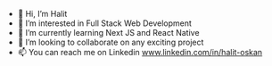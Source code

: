 - 👋 Hi, I’m Halit
- 👀 I’m interested in Full Stack Web Development 
- 🌱 I’m currently learning Next JS and React Native
- 💞️ I’m looking to collaborate on any exciting project
- 📫 You can reach me on Linkedin www.linkedin.com/in/halit-oskan 

<!---
halitos/halitos is a ✨ special ✨ repository because its `README.md` (this file) appears on your GitHub profile.
You can click the Preview link to take a look at your changes.
--->
